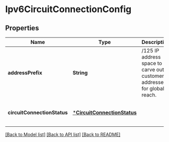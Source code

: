 # Ipv6CircuitConnectionConfig


## Properties
Name | Type | Description | Notes
------------ | ------------- | ------------- | -------------
**addressPrefix** | **String** | /125 IP address space to carve out customer addresses for global reach. | [optional] [default to nothing]
**circuitConnectionStatus** | [***CircuitConnectionStatus**](CircuitConnectionStatus.md) |  | [optional] [default to nothing]


[[Back to Model list]](../README.md#models) [[Back to API list]](../README.md#api-endpoints) [[Back to README]](../README.md)



